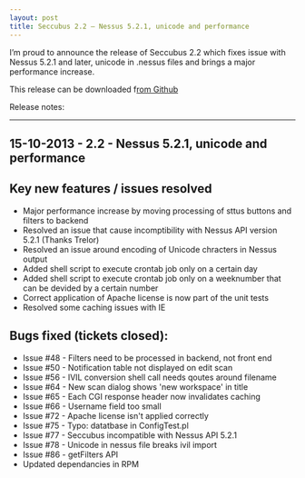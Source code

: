 ```yaml
---
layout: post
title: Seccubus 2.2 – Nessus 5.2.1, unicode and performance
---
```

I’m proud to announce the release of Seccubus 2.2 which fixes issue with
Nessus 5.2.1 and later, unicode in .nessus files and brings a major
performance increase.

This release can be downloaded f[rom
Github](https://github.com/schubergphilis/Seccubus_v2/releases)

Release notes:

---

15-10-2013 - 2.2 - Nessus 5.2.1, unicode and performance
---

Key new features / issues resolved
----------------------------------
* Major performance increase by moving processing of sttus buttons and filters to backend
* Resolved an issue that cause incomptibility with Nessus API version 5.2.1 (Thanks Trelor)
* Resolved an issue around encoding of Unicode chracters in Nessus output
* Added shell script to execute crontab job only on a certain day
* Added shell script to execute crontab job only on a weeknumber that can be devided by a certain number
* Correct application of Apache license is now part of the unit tests
* Resolved some caching issues with IE

Bugs fixed (tickets closed):
----------------------------
* Issue #48 - Filters need to be processed in backend, not front end
* Issue #50 - Notification table not displayed on edit scan
* Issue #56 - IVIL conversion shell call needs qoutes around filename
* Issue #64 - New scan dialog shows 'new workspace' in title
* Issue #65 - Each CGI response header now invalidates caching
* Issue #66 - Username field too small
* Issue #72 - Apache license isn't applied correctly
* Issue #75 - Typo: datatbase in ConfigTest.pl
* Issue #77 - Seccubus incompatible with Nessus API 5.2.1
* Issue #78 - Unicode in nessus file breaks ivil import
* Issue #86 - getFilters API
* Updated dependancies in RPM
